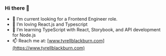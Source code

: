 ### Hi there 👋

- 👯 I’m current looking for a Frontend Engineer role.
- 🔭 I’m loving React.js and Typescript
- 🌱 I’m learning TypeScript with React, Storybook, and API development for Node.js
- 📫 Reach me at: [www.tyrellblackburn.com](https://www.tyrellblackburn.com)
